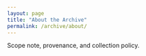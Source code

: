 ```yaml
---
layout: page
title: "About the Archive"
permalink: /archive/about/
---
```

Scope note, provenance, and collection policy.
